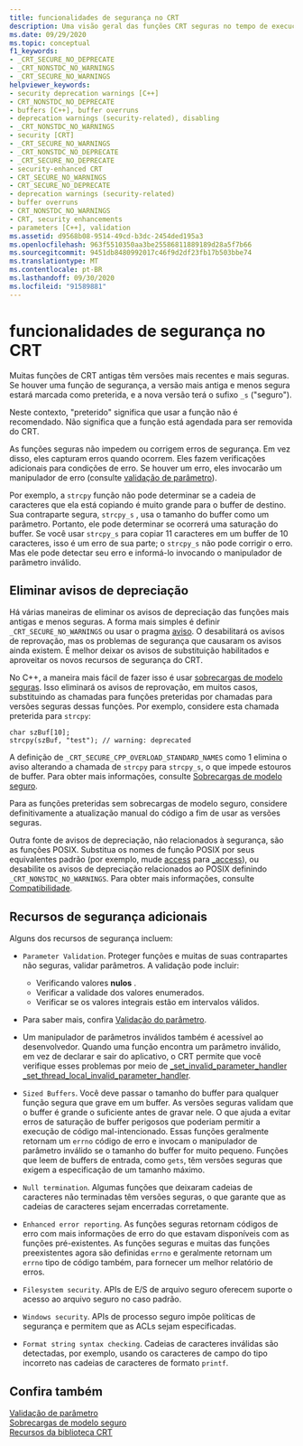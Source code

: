 ```yaml
---
title: funcionalidades de segurança no CRT
description: Uma visão geral das funções CRT seguras no tempo de execução do Microsoft C.
ms.date: 09/29/2020
ms.topic: conceptual
f1_keywords:
- _CRT_SECURE_NO_DEPRECATE
- _CRT_NONSTDC_NO_WARNINGS
- _CRT_SECURE_NO_WARNINGS
helpviewer_keywords:
- security deprecation warnings [C++]
- CRT_NONSTDC_NO_DEPRECATE
- buffers [C++], buffer overruns
- deprecation warnings (security-related), disabling
- _CRT_NONSTDC_NO_WARNINGS
- security [CRT]
- _CRT_SECURE_NO_WARNINGS
- _CRT_NONSTDC_NO_DEPRECATE
- _CRT_SECURE_NO_DEPRECATE
- security-enhanced CRT
- CRT_SECURE_NO_WARNINGS
- CRT_SECURE_NO_DEPRECATE
- deprecation warnings (security-related)
- buffer overruns
- CRT_NONSTDC_NO_WARNINGS
- CRT, security enhancements
- parameters [C++], validation
ms.assetid: d9568b08-9514-49cd-b3dc-2454ded195a3
ms.openlocfilehash: 963f5510350aa3be25586811889189d28a5f7b66
ms.sourcegitcommit: 9451db8480992017c46f9d2df23fb17b503bbe74
ms.translationtype: MT
ms.contentlocale: pt-BR
ms.lasthandoff: 09/30/2020
ms.locfileid: "91589881"
---
```

# <a name="security-features-in-the-crt"></a>funcionalidades de segurança no CRT

Muitas funções de CRT antigas têm versões mais recentes e mais seguras. Se houver uma função de segurança, a versão mais antiga e menos segura estará marcada como preterida, e a nova versão terá o sufixo `_s` ("seguro").

Neste contexto, "preterido" significa que usar a função não é recomendado. Não significa que a função está agendada para ser removida do CRT.

As funções seguras não impedem ou corrigem erros de segurança. Em vez disso, eles capturam erros quando ocorrem. Eles fazem verificações adicionais para condições de erro. Se houver um erro, eles invocarão um manipulador de erro (consulte [validação de parâmetro](../c-runtime-library/parameter-validation.md)).

Por exemplo, a `strcpy` função não pode determinar se a cadeia de caracteres que ela está copiando é muito grande para o buffer de destino. Sua contraparte segura, `strcpy_s` , usa o tamanho do buffer como um parâmetro. Portanto, ele pode determinar se ocorrerá uma saturação do buffer. Se você usar `strcpy_s` para copiar 11 caracteres em um buffer de 10 caracteres, isso é um erro de sua parte; o `strcpy_s` não pode corrigir o erro. Mas ele pode detectar seu erro e informá-lo invocando o manipulador de parâmetro inválido.

## <a name="eliminating-deprecation-warnings"></a>Eliminar avisos de depreciação

Há várias maneiras de eliminar os avisos de depreciação das funções mais antigas e menos seguras. A forma mais simples é definir `_CRT_SECURE_NO_WARNINGS` ou usar o pragma [aviso](../preprocessor/warning.md). O desabilitará os avisos de reprovação, mas os problemas de segurança que causaram os avisos ainda existem. É melhor deixar os avisos de substituição habilitados e aproveitar os novos recursos de segurança do CRT.

No C++, a maneira mais fácil de fazer isso é usar [sobrecargas de modelo seguras](../c-runtime-library/secure-template-overloads.md). Isso eliminará os avisos de reprovação, em muitos casos, substituindo as chamadas para funções preteridas por chamadas para versões seguras dessas funções. Por exemplo, considere esta chamada preterida para `strcpy`:

```
char szBuf[10];
strcpy(szBuf, "test"); // warning: deprecated
```

A definição de `_CRT_SECURE_CPP_OVERLOAD_STANDARD_NAMES` como 1 elimina o aviso alterando a chamada de `strcpy` para `strcpy_s`, o que impede estouros de buffer. Para obter mais informações, consulte [Sobrecargas de modelo seguro](../c-runtime-library/secure-template-overloads.md).

Para as funções preteridas sem sobrecargas de modelo seguro, considere definitivamente a atualização manual do código a fim de usar as versões seguras.

Outra fonte de avisos de depreciação, não relacionados à segurança, são as funções POSIX. Substitua os nomes de função POSIX por seus equivalentes padrão (por exemplo, mude [access](../c-runtime-library/reference/access-crt.md) para [_access](../c-runtime-library/reference/access-waccess.md)), ou desabilite os avisos de depreciação relacionados ao POSIX definindo `_CRT_NONSTDC_NO_WARNINGS`. Para obter mais informações, consulte [Compatibilidade](compatibility.md).

## <a name="additional-security-features"></a>Recursos de segurança adicionais

Alguns dos recursos de segurança incluem:

- `Parameter Validation`. Proteger funções e muitas de suas contrapartes não seguras, validar parâmetros. A validação pode incluir:

  - Verificando valores **nulos** .
  - Verificar a validade dos valores enumerados.
  - Verificar se os valores integrais estão em intervalos válidos.

- Para saber mais, confira [Validação do parâmetro](../c-runtime-library/parameter-validation.md).

- Um manipulador de parâmetros inválidos também é acessível ao desenvolvedor. Quando uma função encontra um parâmetro inválido, em vez de declarar e sair do aplicativo, o CRT permite que você verifique esses problemas por meio de [_set_invalid_parameter_handler _set_thread_local_invalid_parameter_handler](../c-runtime-library/reference/set-invalid-parameter-handler-set-thread-local-invalid-parameter-handler.md).

- `Sized Buffers`. Você deve passar o tamanho do buffer para qualquer função segura que grave em um buffer. As versões seguras validam que o buffer é grande o suficiente antes de gravar nele. O que ajuda a evitar erros de saturação de buffer perigosos que poderiam permitir a execução de código mal-intencionado. Essas funções geralmente retornam um `errno` código de erro e invocam o manipulador de parâmetro inválido se o tamanho do buffer for muito pequeno. Funções que leem de buffers de entrada, como `gets`, têm versões seguras que exigem a especificação de um tamanho máximo.

- `Null termination`. Algumas funções que deixaram cadeias de caracteres não terminadas têm versões seguras, o que garante que as cadeias de caracteres sejam encerradas corretamente.

- `Enhanced error reporting`. As funções seguras retornam códigos de erro com mais informações de erro do que estavam disponíveis com as funções pré-existentes. As funções seguras e muitas das funções preexistentes agora são definidas `errno` e geralmente retornam um `errno` tipo de código também, para fornecer um melhor relatório de erros.

- `Filesystem security`. APIs de E/S de arquivo seguro oferecem suporte o acesso ao arquivo seguro no caso padrão.

- `Windows security`. APIs de processo seguro impõe políticas de segurança e permitem que as ACLs sejam especificadas.

- `Format string syntax checking`. Cadeias de caracteres inválidas são detectadas, por exemplo, usando os caracteres de campo do tipo incorreto nas cadeias de caracteres de formato `printf`.

## <a name="see-also"></a>Confira também

[Validação de parâmetro](../c-runtime-library/parameter-validation.md)<br/>
[Sobrecargas de modelo seguro](../c-runtime-library/secure-template-overloads.md)<br/>
[Recursos da biblioteca CRT](../c-runtime-library/crt-library-features.md)
